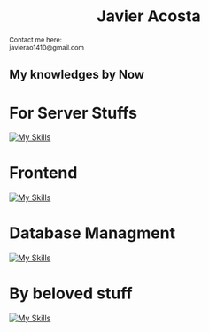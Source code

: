 <center><h1 align="center"> Javier Acosta</h1></center>
<small>Contact me here:</small>
<br>
<small>javierao1410@gmail.com</small>

## My knowledges by Now

<h1>For Server Stuffs</h1>

[![My Skills](https://skillicons.dev/icons?i=nodejs,express,py,linux,ts,cs,django,fastapi)](https://skillicons.dev)

<h1>Frontend</h1>

[![My Skills](https://skillicons.dev/icons?i=js,html,css,react,tailwind,reactnative)](https://skillicons.dev)

<h1>Database Managment</h1>

[![My Skills](https://skillicons.dev/icons?i=mysql,mongo)](https://skillicons.dev)


<h1> By beloved stuff</h1>

[![My Skills](https://skillicons.dev/icons?i=py,mongodb,fastapi,js,react,vite,tailwind,raspberrypi,arduino)](https://skillicons.dev)

</aside>

